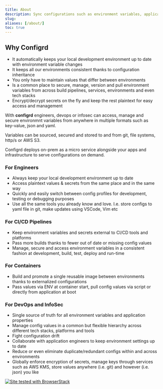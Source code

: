 ```yaml
---
title: About
description: Sync configurations such as environment variables, application properties and secrets across build pipelines, services and environments.
slug:
aliases: [/about/]
toc: true
---
```


## Why Configrd

* It automatically keeps your local development environment up to date with environment variable changes
* It keeps all our environments consistent thanks to configuration inheritance
* You only have to maintain values that differ between environments
* Is a common place to secure, manage, version and pull environment variables from across build pipelines, services, environments and even tech stacks
* Encrypt/decrypt secrets on the fly and keep the rest plaintext for easy access and management

With **configrd** engineers, devops or infosec can access, manage and secure environmnt variables from anywhere in multiple formats such as key-value, json and yaml. 

Variables can be sourced, secured and stored to and from git, file systems, http/s or AWS S3.

Configrd deploys on-prem as a micro service alongside your apps and infrastructure to serve configurations on demand.

### For Engineers

* Always keep your local development environment up to date
* Access plaintext values & secrets from the same place and in the same way
* Quickly and easily switch between config profiles for development, testing or debugging purposes
* Use all the same tools you already know and love. I.e. store configs to yaml file in git, make updates using VSCode, Vim etc

### For CI/CD Pipelines

* Keep environment variables and secrets external to CI/CD tools and platforms
* Pass more builds thanks to fewer out of date or missing config values
* Manage, secure and access environment variables in a consistent fashion at development, build, test, deploy and run-time

### For Containers

* Build and promote a single reusable image between environments thanks to externalized configurations
* Pass values via ENV at container start, pull config values via script or directly from application at boot

### For DevOps and InfoSec

* Single source of truth for all environment variables and application properties
* Manage config values in a common but flexible hierarchy across different tech stacks, platforms and tools
* Fight configuration drift
* Collaborate with application engineers to keep environment settings up to date
* Reduce or even eliminate duplicate/redundant configs within and across environments
* Globally enforce encryption of secrets, manage keys through services such as AWS KMS, store values anywhere (i.e. git) and however (i.e. json) you like

[![Site tested with BrowserStack](/images/browserstack-logo-200.png)](https://www.browserstack.com/)

